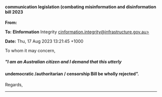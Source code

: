 #### communication legislation (combating misinformation and disinformation bill 2023

**From:**

**To:** **EInformation** Integrity [cinformation.integrity@infrastructure.gov.au>](mailto:cinformation.integrity@infrastructure.gov.au)

**Date:** Thu, 17 Aug 2023 13:21:45 +1000

To whom it may concern,
##### "I am an Australian citizen and I demand that this utterly
#### undemocratic /authoritarian / censorship Bill be wholly rejected”.
Regards,


-----

